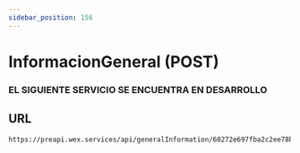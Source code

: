 ```yaml
---
sidebar_position: 156
---
```


# InformacionGeneral (POST)

### EL SIGUIENTE SERVICIO SE ENCUENTRA EN DESARROLLO

## URL

```url
https://preapi.wex.services/api/generalInformation/60272e697fba2c2ee78ba68c
```